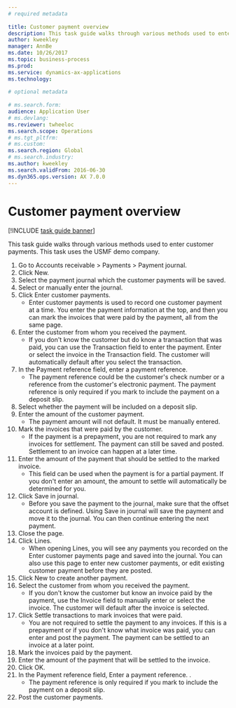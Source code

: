 ```yaml
--- 
# required metadata 
 
title: Customer payment overview
description: This task guide walks through various methods used to enter customer payments. 
author: kweekley
manager: AnnBe 
ms.date: 10/26/2017
ms.topic: business-process 
ms.prod:  
ms.service: dynamics-ax-applications 
ms.technology:  
 
# optional metadata 
 
# ms.search.form:   
audience: Application User 
# ms.devlang:  
ms.reviewer: twheeloc
ms.search.scope: Operations 
# ms.tgt_pltfrm:  
# ms.custom:  
ms.search.region: Global
# ms.search.industry: 
ms.author: kweekley
ms.search.validFrom: 2016-06-30 
ms.dyn365.ops.version: AX 7.0.0 
---
```

# Customer payment overview

[!INCLUDE [task guide banner](../../includes/task-guide-banner.md)]

This task guide walks through various methods used to enter customer payments. This task uses the USMF demo company.

1. Go to Accounts receivable > Payments > Payment journal.
2. Click New.
3. Select the payment journal which the customer payments will be saved.
4. Select or manually enter the journal.
5. Click Enter customer payments.
    * Enter customer payments is used to record one customer payment at a time. You enter the payment information at the top, and then you can mark the invoices that were paid by the payment, all from the same page.  
6. Enter the customer from whom you received the payment.
    * If you don't know the customer but do know a transaction that was paid, you can use the Transaction field to enter the payment. Enter or select the invoice in the Transaction field. The customer will automatically default after you select the transaction.  
7. In the Payment reference field, enter a payment reference.
    * The payment reference could be the customer's check number or a reference from the customer's electronic payment. The payment reference is only required if you mark to include the payment on a deposit slip.  
8. Select whether the payment will be included on a deposit slip. 
9. Enter the amount of the customer payment.
    * The payment amount will not default. It must be manually entered.  
10. Mark the invoices that were paid by the customer.
    * If the payment is a prepayment, you are not required to mark any invoices for settlement. The payment can still be saved and posted. Settlement to an invoice can happen at a later time.  
11. Enter the amount of the payment that should be settled to the marked invoice. 
    * This field can be used when the payment is for a partial payment. If you don't enter an amount, the amount to settle will automatically be determined for you.  
12. Click Save in journal.
    * Before you save the payment to the journal, make sure that the offset account is defined. Using Save in journal will save the payment and move it to the journal. You can then continue entering the next payment.  
13. Close the page.
14. Click Lines.
    * When opening Lines, you will see any payments you recorded on the Enter customer payments page and saved into the journal. You can also use this page to enter new customer payments, or edit existing customer payment before they are posted.  
15. Click New to create another payment. 
16. Select the customer from whom you received the payment.
    * If you don't know the customer but know an invoice paid by the payment, use the Invoice field to manually enter or select the invoice. The customer will default after the invoice is selected.  
17. Click Settle transactions to mark invoices that were paid.
    * You are not required to settle the payment to any invoices. If this is a prepayment or if you don't know what invoice was paid, you can enter and post the payment. The payment can be settled to an invoice at a later point.  
18. Mark the invoices paid by the payment. 
19. Enter the amount of the payment that will be settled to the invoice.
20. Click OK.
21. In the Payment reference field, Enter a payment reference. .
    * The payment reference is only required if you mark to include the payment on a deposit slip.  
22. Post the customer payments. 

